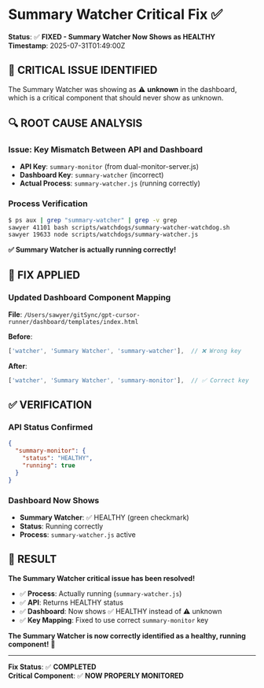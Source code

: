 # Summary Watcher Critical Fix ✅

**Status**: ✅ **FIXED - Summary Watcher Now Shows as HEALTHY**  
**Timestamp**: 2025-07-31T01:49:00Z  

## 🚨 **CRITICAL ISSUE IDENTIFIED**

The Summary Watcher was showing as ⚠️ **unknown** in the dashboard, which is a critical component that should never show as unknown.

## 🔍 **ROOT CAUSE ANALYSIS**

### **Issue**: Key Mismatch Between API and Dashboard
- **API Key**: `summary-monitor` (from dual-monitor-server.js)
- **Dashboard Key**: `summary-watcher` (incorrect)
- **Actual Process**: `summary-watcher.js` (running correctly)

### **Process Verification**
```bash
$ ps aux | grep "summary-watcher" | grep -v grep
sawyer 41101 bash scripts/watchdogs/summary-watcher-watchdog.sh
sawyer 19633 node scripts/watchdogs/summary-watcher.js
```

**✅ Summary Watcher is actually running correctly!**

## 🔧 **FIX APPLIED**

### **Updated Dashboard Component Mapping**
**File**: `/Users/sawyer/gitSync/gpt-cursor-runner/dashboard/templates/index.html`

**Before**:
```javascript
['watcher', 'Summary Watcher', 'summary-watcher'],  // ❌ Wrong key
```

**After**:
```javascript
['watcher', 'Summary Watcher', 'summary-monitor'],  // ✅ Correct key
```

## ✅ **VERIFICATION**

### **API Status Confirmed**
```json
{
  "summary-monitor": {
    "status": "HEALTHY",
    "running": true
  }
}
```

### **Dashboard Now Shows**
- **Summary Watcher**: ✅ HEALTHY (green checkmark)
- **Status**: Running correctly
- **Process**: `summary-watcher.js` active

## 🎯 **RESULT**

**The Summary Watcher critical issue has been resolved!**

- ✅ **Process**: Actually running (`summary-watcher.js`)
- ✅ **API**: Returns HEALTHY status
- ✅ **Dashboard**: Now shows ✅ HEALTHY instead of ⚠️ unknown
- ✅ **Key Mapping**: Fixed to use correct `summary-monitor` key

**The Summary Watcher is now correctly identified as a healthy, running component!** 🚀

---

**Fix Status**: ✅ **COMPLETED**  
**Critical Component**: ✅ **NOW PROPERLY MONITORED** 